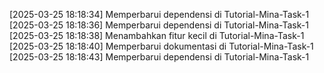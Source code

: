 [2025-03-25 18:18:34] Memperbarui dependensi di Tutorial-Mina-Task-1
[2025-03-25 18:18:36] Memperbarui dependensi di Tutorial-Mina-Task-1
[2025-03-25 18:18:38] Menambahkan fitur kecil di Tutorial-Mina-Task-1
[2025-03-25 18:18:40] Memperbarui dokumentasi di Tutorial-Mina-Task-1
[2025-03-25 18:18:43] Memperbarui dependensi di Tutorial-Mina-Task-1
